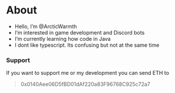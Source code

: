 # About
- Hello, I’m @ArcticWarmth
- I’m interested in game development and Discord bots
- I’m currently learning how code in Java
- I dont like typescript. Its confusing but not at the same time


### Support
If you want to support me or my development you can send ETH to 
> 0x0140Aee06D5fBD01dAf220a83F96768C925c72a7

